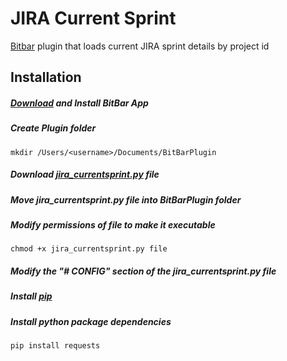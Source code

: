 # JIRA Current Sprint
[Bitbar](https://github.com/matryer/bitbar) plugin that loads current JIRA sprint details by project id

## Installation
##### [Download](https://github.com/matryer/bitbar/releases/tag/v1.9.2) and Install BitBar App

##### Create Plugin folder
```
mkdir /Users/<username>/Documents/BitBarPlugin
```


##### Download [jira_currentsprint.py](https://raw.githubusercontent.com/davidjmerritt/jira_currentsprint/master/jira_currentsprint.1m.py) file
##### Move jira_currentsprint.py file into BitBarPlugin folder
##### Modify permissions of file to make it executable
```
chmod +x jira_currentsprint.py file
```

##### Modify the "# CONFIG" section of the jira_currentsprint.py file
##### Install [pip](https://pip.pypa.io/en/stable/installing/)
##### Install python package dependencies
```
pip install requests
```
